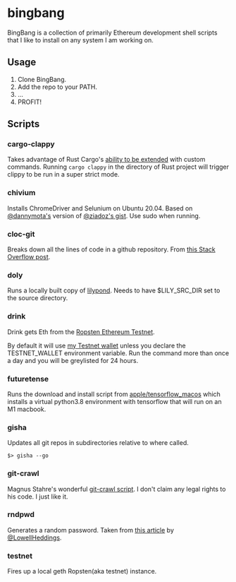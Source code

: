# bingbang
BingBang is a collection of primarily Ethereum development shell scripts that I like to install on any system I am working on. 

## Usage

1. Clone BingBang.
2. Add the repo to your PATH.
3. ...
4. PROFIT!

## Scripts

### cargo-clappy

Takes advantage of Rust Cargo's [ability to be extended](https://doc.rust-lang.org/book/ch14-05-extending-cargo.html) with custom commands. Running `cargo clappy` in the directory of Rust project will trigger clippy to be run in a super strict mode.

### chivium

Installs ChromeDriver and Selunium on Ubuntu 20.04. Based
on [@dannymota's](https://gist.github.com/dannymota/0878e11b901a46f491f19190f0acb4be) version of [@ziadoz's gist](https://gist.github.com/ziadoz/3e8ab7e944d02fe872c3454d17af31a5). Use sudo when running.

### cloc-git

Breaks down all the lines of code in a github repository. From [this Stack Overflow post](https://stackoverflow.com/a/29012789).

### doly

Runs a locally built copy of [lilypond](http://lilypond.org/index.html). Needs to have $LILY_SRC_DIR set
to the source directory.

### drink

Drink gets Eth from the [Ropsten Ethereum Testnet](https://ropsten.etherscan.io/). 

By default it will use [my Testnet wallet](https://ropsten.etherscan.io/address/0x16a94747d128c3ebb779ce32a9ecf125f3f89799) unless you declare the TESTNET_WALLET environment variable. Run the command more than once a day and you will be greylisted for 24 hours. 

### futuretense

Runs the download and install script from [apple/tensorflow_macos](https://github.com/apple/tensorflow_macos) which installs
a virtual python3.8 environment with tensorflow that will run on an M1 macbook. 

### gisha

Updates all git repos in subdirectories relative to where called. 

```
$> gisha --go
```

### git-crawl

Magnus Stahre's wonderful [git-crawl script](https://github.com/magnusstahre/git-stuff). I don't claim any legal rights to his code. I just like it.

### rndpwd

Generates a random password. Taken from [this article](https://www.howtogeek.com/howto/30184/10-ways-to-generate-a-random-password-from-the-command-line/) by [@LowellHeddings](https://twitter.com/lowellheddings).

### testnet

Fires up a local geth Ropsten(aka testnet) instance.
